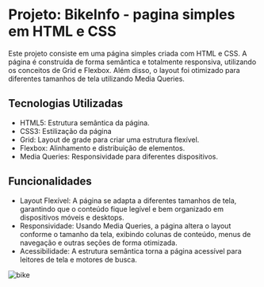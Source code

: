 # Projeto: BikeInfo - pagina simples em HTML e CSS

Este projeto consiste em uma página simples criada com HTML e CSS. A página é construída de forma semântica e totalmente responsiva, utilizando os conceitos de Grid e Flexbox. Além disso, o layout foi otimizado para diferentes tamanhos de tela utilizando Media Queries.

## Tecnologias Utilizadas

- HTML5: Estrutura semântica da página.
- CSS3: Estilização da página
- Grid: Layout de grade para criar uma estrutura flexível.
- Flexbox: Alinhamento e distribuição de elementos.
- Media Queries: Responsividade para diferentes dispositivos.

## Funcionalidades

- Layout Flexível: A página se adapta a diferentes tamanhos de tela, garantindo que o conteúdo fique legível e bem organizado em dispositivos móveis e desktops.
- Responsividade: Usando Media Queries, a página altera o layout conforme o tamanho da tela, exibindo colunas de conteúdo, menus de navegação e outras seções de forma otimizada.
- Acessibilidade: A estrutura semântica torna a página acessível para leitores de tela e motores de busca.

![bike](https://github.com/user-attachments/assets/dc0bffc6-4271-421f-a637-27fefa17e2ee)

